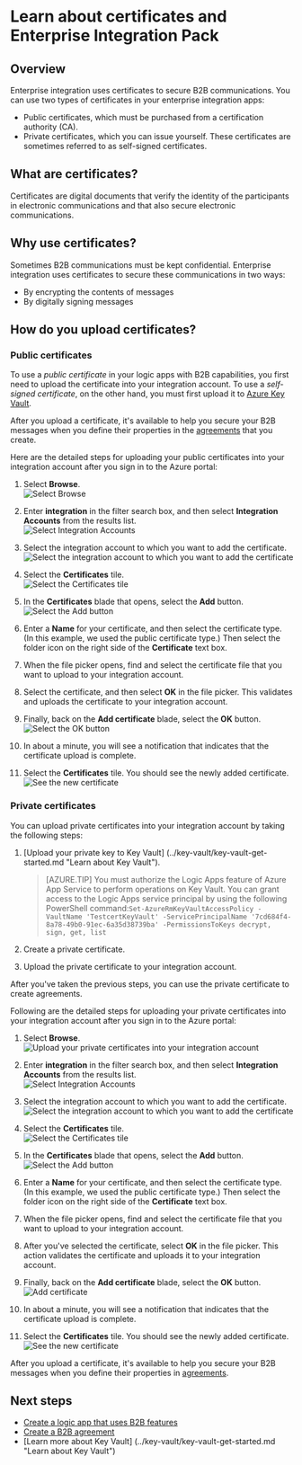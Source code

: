 
<properties
    pageTitle="Using certificates with Enterprise Integration Pack | Microsoft Azure"
    description="Learn how to use certificates with the Enterprise Integration Pack and Logic Apps"
    services="logic-apps"
    documentationCenter=".net,nodejs,java"
    authors="msftman"
    manager="erikre"
    editor="cgronlun"/>

<tags
    ms.service="logic-apps"
    ms.workload="integration"
    ms.tgt_pltfrm="na"
    ms.devlang="na"
    ms.topic="article"
    ms.date="09/06/2016"
    ms.author="deonhe"/>

# <a name="learn-about-certificates-and-enterprise-integration-pack"></a>Learn about certificates and Enterprise Integration Pack

## <a name="overview"></a>Overview
Enterprise integration uses certificates to secure B2B communications. You can use two types of certificates in your enterprise integration apps:

- Public certificates, which must be purchased from a certification authority (CA).
- Private certificates, which you can issue yourself. These certificates are sometimes referred to as self-signed certificates.


## <a name="what-are-certificates"></a>What are certificates?
Certificates are digital documents that verify the identity of the participants in electronic communications and that also secure electronic communications.

## <a name="why-use-certificates"></a>Why use certificates?
Sometimes B2B communications must be kept confidential. Enterprise integration uses certificates to secure these communications in two ways:

- By encrypting the contents of messages
- By digitally signing messages  

## <a name="how-do-you-upload-certificates"></a>How do you upload certificates?

### <a name="public-certificates"></a>Public certificates
To use a *public certificate* in your logic apps with B2B capabilities, you first need to upload the certificate into your integration account. To use a *self-signed certificate*, on the other hand, you must first upload it to [Azure Key Vault](../key-vault/key-vault-get-started.md "Learn about Key Vault").

After you upload a certificate, it's available to help you secure your B2B messages when you define their properties in the [agreements](./app-service-logic-enterprise-integration-agreements.md) that you create.  

Here are the detailed steps for uploading your public certificates into your integration account after you sign in to the Azure portal:

1. Select **Browse**.  
    ![Select Browse](./media/app-service-logic-enterprise-integration-overview/overview-1.png)  

2. Enter **integration** in the filter search box, and then select **Integration Accounts** from the results list.     
    ![Select Integration Accounts](./media/app-service-logic-enterprise-integration-overview/overview-2.png)

3. Select the integration account to which you want to add the certificate.  
    ![Select the integration account to which you want to add the certificate](./media/app-service-logic-enterprise-integration-overview/overview-3.png)  

4.  Select the **Certificates** tile.  
    ![Select the Certificates tile](./media/app-service-logic-enterprise-integration-certificates/certificate-1.png)

5. In the **Certificates** blade that opens, select the **Add** button.
    ![Select the Add button](./media/app-service-logic-enterprise-integration-certificates/certificate-2.png)

6. Enter a **Name** for your certificate, and then select the certificate type. (In this example, we used the public certificate type.) Then select the folder icon on the right side of the **Certificate** text box.

7. When the file picker opens, find and select the certificate file that you want to upload to your integration account.

8. Select the certificate, and then select **OK** in the file picker. This validates and uploads the certificate to your integration account.

8. Finally, back on the **Add certificate** blade, select the **OK** button.  
    ![Select the OK button](./media/app-service-logic-enterprise-integration-certificates/certificate-3.png)  

9. In about a minute, you will see a notification that indicates that the certificate upload is complete.

10. Select the **Certificates** tile. You should see the newly added certificate.  
    ![See the new certificate](./media/app-service-logic-enterprise-integration-certificates/certificate-4.png)  

### <a name="private-certificates"></a>Private certificates
You can upload private certificates into your integration account by taking the following steps:  

1. [Upload your private key to Key Vault] (../key-vault/key-vault-get-started.md "Learn about Key Vault").  

    > [AZURE.TIP] You must authorize the Logic Apps feature of Azure App Service to perform operations on Key Vault. You can grant access to the Logic Apps service principal by using the following PowerShell command:`Set-AzureRmKeyVaultAccessPolicy -VaultName 'TestcertKeyVault' -ServicePrincipalName '7cd684f4-8a78-49b0-91ec-6a35d38739ba' -PermissionsToKeys decrypt, sign, get, list`  

2. Create a private certificate.  

3. Upload the private certificate to your integration account.

After you've taken the previous steps, you can use the private certificate to create agreements.

Following are the detailed steps for uploading your private certificates into your integration account after you sign in to the Azure portal:  

1. Select **Browse**.  
    ![Upload your private certificates into your integration account](./media/app-service-logic-enterprise-integration-overview/overview-1.png)    

2. Enter **integration** in the filter search box, and then select **Integration Accounts** from the results list.     
    ![Select Integration Accounts](./media/app-service-logic-enterprise-integration-overview/overview-2.png)  

3. Select the integration account to which you want to add the certificate.  
    ![Select the integration account to which you want to add the certificate](./media/app-service-logic-enterprise-integration-overview/overview-3.png)  

4. Select the **Certificates** tile.  
    ![Select the Certificates tile](./media/app-service-logic-enterprise-integration-certificates/certificate-1.png)  

5. In the **Certificates** blade that opens, select the **Add** button.
    ![Select the Add button](./media/app-service-logic-enterprise-integration-certificates/certificate-2.png)

6. Enter a **Name** for your certificate, and then select the certificate type. (In this example, we used the public certificate type.) Then select the folder icon on the right side of the **Certificate** text box.

7. When the file picker opens, find and select the certificate file that you want to upload to your integration account.

8. After you've selected the certificate, select **OK** in the file picker. This action validates the certificate and uploads it to your integration account.

9. Finally, back on the **Add certificate** blade, select the **OK** button.  
    ![Add certificate](./media/app-service-logic-enterprise-integration-certificates/privatecertificate-1.png)  

10. In about a minute, you will see a notification that indicates that the certificate upload is complete.

11. Select the **Certificates** tile. You should see the newly added certificate.
    ![See the new certificate](./media/app-service-logic-enterprise-integration-certificates/privatecertificate-2.png)  

After you upload a certificate, it's available to help you secure your B2B messages when you define their properties in [agreements](./app-service-logic-enterprise-integration-agreements.md).  

## <a name="next-steps"></a>Next steps
- [Create a logic app that uses B2B features](./app-service-logic-enterprise-integration-b2b.md)  
- [Create a B2B agreement](./app-service-logic-enterprise-integration-agreements.md)  
- [Learn more about Key Vault] (../key-vault/key-vault-get-started.md "Learn about Key Vault")  
